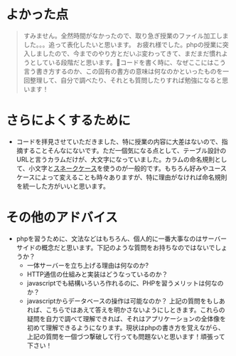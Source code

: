 # よかった点
> すみません。全然時間がなかったので、取り急ぎ授業のファイル加工しました。。。追って表化したいと思います。
お疲れ様でした。phpの授業に突入しましたので、今までのやり方とだいぶ変わってきて、まだまだ慣れようとしている段階だと思います。コードを書く時に、なぜここにはこう言う書き方するのか、この固有の書方の意味は何なのかといったものを一回整理して、自分で調べたり、それとも質問したりすれば勉強になると思います！

# さらによくするために
- コードを拝見させていただきました、特に授業の内容に大差はないので、指摘することそんなにないです。ただ一個気になる点として、テーブル設計のURLと言うカラムだけが、大文字になっていました。カラムの命名規則として、小文字と[スネークケース](https://designsupply-web.com/developmentlab/4052/)を使うのが一般的です。もちろん好みやユースケースによって変えることも時々ありますが、特に理由がなければ命名規則を統一した方がいいと思います。

# その他のアドバイス
- phpを習うために、文法などはもちろん、個人的に一番大事なのはサーバーサイドの概念だと思います。下記のような質問をお持ちなのではないでしょうか？
    - 一体サーバーを立ち上げる理由は何なのか?
    - HTTP通信の仕組みと実装はどうなっているのか？
    - javascriptでも結構いろいろ作れるのに、PHPを習うメリットは何なのか？
    - javascriptからデータベースの操作は可能なのか？
上記の質問をもしあれば、こちらではあえて答えを明かさないようにしときます。これらの疑問を自力で調べて理解できれば、それはアプリケーションの全体像を初めて理解できるようになります。現状はphpの書き方を覚えながら、上記の質問を一個づつ撃破して行っても問題ないと思います！頑張って下さい！

